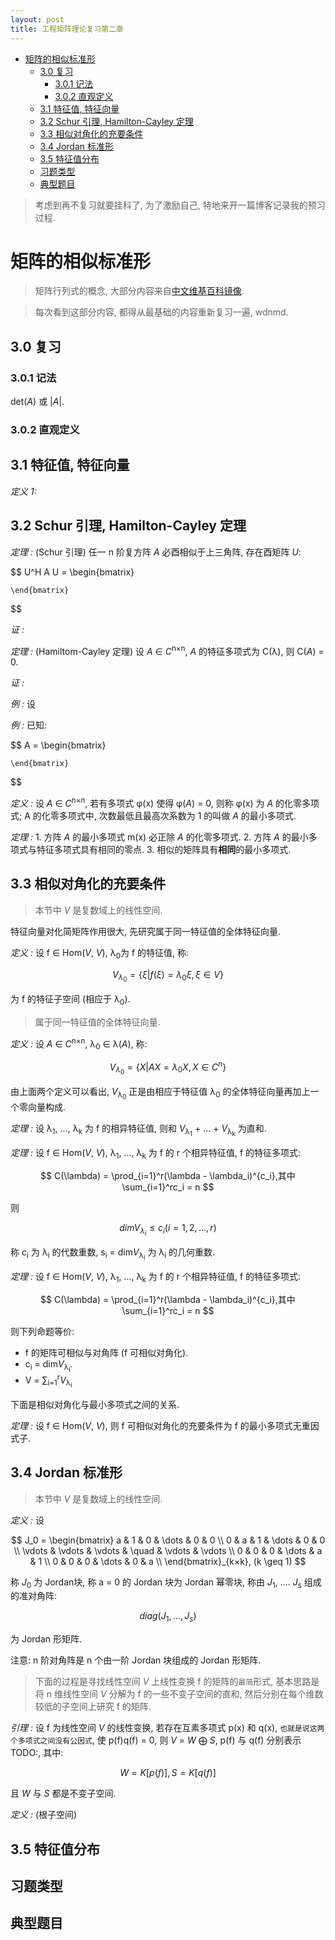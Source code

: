 ```yaml
---
layout: post
title: 工程矩阵理论复习第二章
---
```


<!-- TOC -->

- [矩阵的相似标准形](#矩阵的相似标准形)
    - [3.0 复习](#30-复习)
        - [3.0.1 记法](#301-记法)
        - [3.0.2 直观定义](#302-直观定义)
    - [3.1 特征值, 特征向量](#31-特征值-特征向量)
    - [3.2 Schur 引理, Hamilton-Cayley 定理](#32-schur-引理-hamilton-cayley-定理)
    - [3.3 相似对角化的充要条件](#33-相似对角化的充要条件)
    - [3.4 Jordan 标准形](#34-jordan-标准形)
    - [3.5 特征值分布](#35-特征值分布)
    - [习题类型](#习题类型)
    - [典型题目](#典型题目)

<!-- /TOC -->

> 考虑到再不复习就要挂科了, 为了激励自己, 特地来开一篇博客记录我的预习过程.

# 矩阵的相似标准形

> 矩阵行列式的概念, 大部分内容来自[中文维基百科镜像](https://zh.wiki.6bu6.xyz/wiki/%E8%A1%8C%E5%88%97%E5%BC%8F).

> 每次看到这部分内容, 都得从最基础的内容重新复习一遍, wdnmd.

## 3.0 复习

### 3.0.1 记法

det(*A*) 或 |*A*|.

### 3.0.2 直观定义



## 3.1 特征值, 特征向量

*定义 1:* 

## 3.2 Schur 引理, Hamilton-Cayley 定理

*定理 :* (Schur 引理) 任一 n 阶复方阵 *A* 必酉相似于上三角阵, 存在酉矩阵 *U*:

$$
    U^H A U = \begin{bmatrix}
        
    \end{bmatrix}
$$

*证 :* 

*定理 :* (Hamiltom-Cayley 定理) 设 *A* ∈ *C*<sup>n×n</sup>, *A* 的特征多项式为 C(λ), 则 C(*A*) = 0.

*证 :* 

*例 :* 设

*例 :* 已知:

$$
    A = \begin{bmatrix}
        
    \end{bmatrix}
$$

*定义 :* 设 *A* ∈ *C*<sup>n×n</sup>, 若有多项式 φ(x) 使得 φ(*A*) = 0, 则称 φ(x) 为 *A* 的化零多项式; A 的化零多项式中, 次数最低且最高次系数为 1 的叫做 *A* 的最小多项式.

*定理 :* 1. 方阵 *A* 的最小多项式 m(x) 必正除 *A* 的化零多项式.
2. 方阵 *A* 的最小多项式与特征多项式具有相同的零点.
3. 相似的矩阵具有**相同**的最小多项式.

## 3.3 相似对角化的充要条件

> 本节中 *V* 是复数域上的线性空间.

特征向量对化简矩阵作用很大, 先研究属于同一特征值的全体特征向量.

*定义 :* 设 f ∈ Hom(*V*, *V*), λ<sub>0</sub>为 f 的特征值, 称:

$$
    V_{\lambda_0} = \{ \xi | f(\xi) = \lambda_0\xi, \xi \in V \}
$$

为 f 的特征子空间 (相应于 λ<sub>0</sub>).

> 属于同一特征值的全体特征向量.

*定义 :* 设 *A* ∈ *C*<sup>n×n</sup>, λ<sub>0</sub> ∈ λ(*A*), 称:

$$
    V_{\lambda_0} = \{ X | AX = \lambda_0X, X \in C^n \}
$$

由上面两个定义可以看出, *V*<sub>λ<sub>0</sub></sub> 正是由相应于特征值 λ<sub>0</sub> 的全体特征向量再加上一个零向量构成.

*定理 :* 设 λ<sub>1</sub>, ..., λ<sub>k</sub> 为 f 的相异特征值, 则和 *V*<sub>λ<sub>1</sub></sub> + ... + *V*<sub>λ<sub>k</sub></sub> 为直和.

*定理 :* 设 f ∈ Hom(*V*, *V*), λ<sub>1</sub>, ..., λ<sub>k</sub> 为 f 的 r 个相异特征值, f 的特征多项式:

$$
    C(\lambda) = \prod_{i=1}^r(\lambda - \lambda_i)^{c_i},其中\sum_{i=1}^rc_i = n
$$

则

$$
    dimV_{\lambda_i} \leq c_i (i = 1, 2, \dots, r)
$$

称 c<sub>i</sub> 为 λ<sub>i</sub> 的代数重数, s<sub>i</sub> = dim*V*<sub>λ<sub>i</sub></sub> 为 λ<sub>i</sub> 的几何重数.

*定理 :* 设 f ∈ Hom(*V*, *V*), λ<sub>1</sub>, ..., λ<sub>k</sub> 为 f 的 r 个相异特征值, f 的特征多项式:

$$
    C(\lambda) = \prod_{i=1}^r(\lambda - \lambda_i)^{c_i},其中\sum_{i=1}^rc_i = n
$$

则下列命题等价:

- f 的矩阵可相似与对角阵 (f 可相似对角化).
- c<sub>i</sub> = dim*V*<sub>λ<sub>i</sub></sub>.
- V = ∑<sub>i=1</sub><sup>r</sup>*V*<sub>λ<sub>i</sub></sub>

下面是相似对角化与最小多项式之间的关系.

*定理 :* 设 f ∈ Hom(*V*, *V*), 则 f 可相似对角化的充要条件为 f 的最小多项式无重因式子.

## 3.4 Jordan 标准形

> 本节中 *V* 是复数域上的线性空间. 

*定义 :* 设

$$
    J_0 = \begin{bmatrix}
        a & 1 & 0 & \dots & 0 & 0 \\
        0 & a & 1 & \dots & 0 & 0 \\
        \vdots & \vdots & \vdots & \quad & \vdots & \vdots \\
        0 & 0 & 0 & \dots & a & 1 \\
        0 & 0 & 0 & \dots & 0 & a \\
    \end{bmatrix}_{k×k}, (k \geq 1)
$$

称 *J*<sub>0</sub> 为 Jordan块, 称 a = 0 的 Jordan 块为 Jordan 幂零块, 称由 *J*<sub>1</sub>, .... *J*<sub>s</sub> 组成的准对角阵:

$$
    diag(J_1, \dots, J_s)
$$

为 Jordan 形矩阵.

注意: n 阶对角阵是 n 个由一阶 Jordan 块组成的 Jordan 形矩阵.

> 下面的过程是寻找线性空间 *V* 上线性变换 f 的矩阵的`最简`形式, 基本思路是将 n 维线性空间 *V* 分解为 f 的一些不变子空间的直和, 然后分别在每个维数较低的子空间上研究 f 的矩阵.

*引理 :* 设 f 为线性空间 *V* 的线性变换, 若存在互素多项式 p(x) 和 q(x), `也就是说这两个多项式之间没有公因式`, 使 p(f)q(f) = 0, 则 *V* = *W* ⨁ *S*, p(f) 与 q(f) 分别表示 TODO:, 其中:

$$
    W = K[p(f)], S = K[q(f)]
$$

且 *W* 与 *S* 都是不变子空间.

*定义 :* (根子空间) 

## 3.5 特征值分布



## 习题类型



## 典型题目


